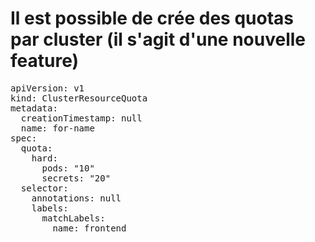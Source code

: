 # Il est possible de crée des quotas par cluster (il s'agit d'une nouvelle feature)
<pre>
apiVersion: v1
kind: ClusterResourceQuota
metadata:
  creationTimestamp: null
  name: for-name
spec:
  quota:
    hard:
      pods: "10"
      secrets: "20"
  selector:
    annotations: null
    labels:
      matchLabels:
        name: frontend
</pre>